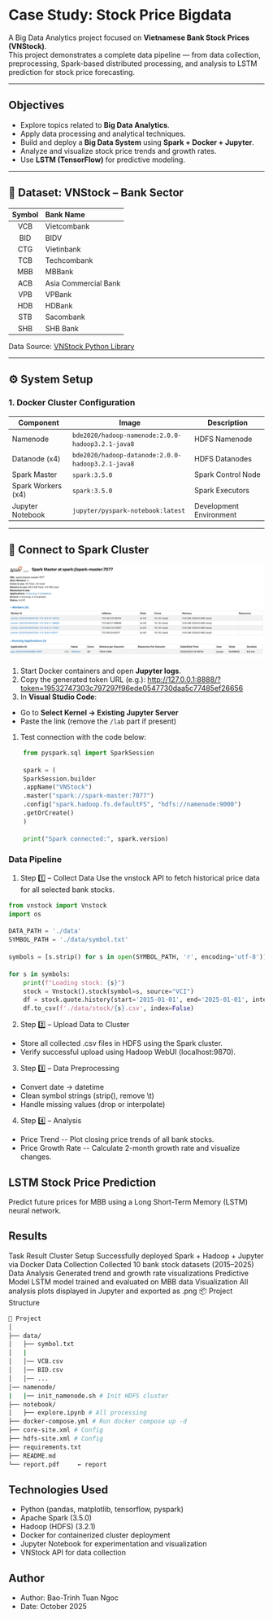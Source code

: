 # Case Study: Stock Price Bigdata

A Big Data Analytics project focused on **Vietnamese Bank Stock Prices (VNStock)**.  
This project demonstrates a complete data pipeline — from data collection, preprocessing, Spark-based distributed processing, and analysis to LSTM prediction for stock price forecasting.

---

## Objectives

- Explore topics related to **Big Data Analytics**.
- Apply data processing and analytical techniques.
- Build and deploy a **Big Data System** using **Spark + Docker + Jupyter**.
- Analyze and visualize stock price trends and growth rates.
- Use **LSTM (TensorFlow)** for predictive modeling.

---

## 📁 Dataset: VNStock – Bank Sector

| Symbol | Bank Name |
|:------:|:-----------|
| VCB | Vietcombank |
| BID | BIDV |
| CTG | Vietinbank |
| TCB | Techcombank |
| MBB | MBBank |
| ACB | Asia Commercial Bank |
| VPB | VPBank |
| HDB | HDBank |
| STB | Sacombank |
| SHB | SHB Bank |

Data Source: [VNStock Python Library](https://pypi.org/project/vnstock/)

---

## ⚙️ System Setup

### 1. Docker Cluster Configuration

| Component | Image | Description |
|------------|--------|-------------|
| Namenode | `bde2020/hadoop-namenode:2.0.0-hadoop3.2.1-java8` | HDFS Namenode |
| Datanode (x4) | `bde2020/hadoop-datanode:2.0.0-hadoop3.2.1-java8` | HDFS Datanodes |
| Spark Master | `spark:3.5.0` | Spark Control Node |
| Spark Workers (x4) | `spark:3.5.0` | Spark Executors |
| Jupyter Notebook | `jupyter/pyspark-notebook:latest` | Development Environment |

---

## 🔌 Connect to Spark Cluster
![UI WEB](./image.png)

1. Start Docker containers and open **Jupyter logs**.  
2. Copy the generated token URL (e.g.):
http://127.0.0.1:8888/?token=19532747303c797297f96ede0547730daa5c77485ef26656
1. In **Visual Studio Code**:
- Go to **Select Kernel → Existing Jupyter Server**
- Paste the link (remove the `/lab` part if present)
1. Test connection with the code below:

```python
    from pyspark.sql import SparkSession

    spark = (
    SparkSession.builder
    .appName("VNStock")
    .master("spark://spark-master:7077")
    .config("spark.hadoop.fs.defaultFS", "hdfs://namenode:9000")
    .getOrCreate()
    )

    print("Spark connected:", spark.version)
```    

### Data Pipeline
1. Step 1️⃣ – Collect Data
Use the vnstock API to fetch historical price data for all selected bank stocks.
```python 
from vnstock import Vnstock
import os

DATA_PATH = './data'
SYMBOL_PATH = './data/symbol.txt'

symbols = [s.strip() for s in open(SYMBOL_PATH, 'r', encoding='utf-8')]

for s in symbols:
    print(f"Loading stock: {s}")
    stock = Vnstock().stock(symbol=s, source="VCI")
    df = stock.quote.history(start='2015-01-01', end='2025-01-01', interval='1D')
    df.to_csv(f'./data/stock/{s}.csv', index=False)
```

2. Step 2️⃣ – Upload Data to Cluster
- Store all collected .csv files in HDFS using the Spark cluster.
- Verify successful upload using Hadoop WebUI (localhost:9870).
3. Step 3️⃣ – Data Preprocessing
- Convert date → datetime
- Clean symbol strings (strip(), remove \t)
- Handle missing values (drop or interpolate)
4. Step 4️⃣ – Analysis
-  Price Trend
--  Plot closing price trends of all bank stocks.
- Price Growth Rate
-- Calculate 2-month growth rate and visualize changes.
## LSTM Stock Price Prediction
Predict future prices for MBB using a Long Short-Term Memory (LSTM) neural network.

## Results
Task	Result
Cluster Setup	Successfully deployed Spark + Hadoop + Jupyter via Docker
Data Collection	Collected 10 bank stock datasets (2015–2025)
Data Analysis	Generated trend and growth rate visualizations
Predictive Model	LSTM model trained and evaluated on MBB data
Visualization	All analysis plots displayed in Jupyter and exported as .png
📦 Project Structure
```bash
📁 Project
│
├── data/
│   ├── symbol.txt
│   |
│   │── VCB.csv
│   │── BID.csv
│   │── ...
│── namenode/
|   |── init_namenode.sh # Init HDFS cluster
├── notebook/
│   ├── explore.ipynb # All processing
├── docker-compose.yml # Run docker compose up -d
├── core-site.xml # Config
├── hdfs-site.xml # Config
├── requirements.txt
├── README.md
└── report.pdf     ← report
```
## Technologies Used
- Python (pandas, matplotlib, tensorflow, pyspark)
- Apache Spark (3.5.0)
- Hadoop (HDFS) (3.2.1)
- Docker for containerized cluster deployment
- Jupyter Notebook for experimentation and visualization
- VNStock API for data collection
## Author
- Author: Bao-Trinh Tuan Ngoc
- Date: October 2025